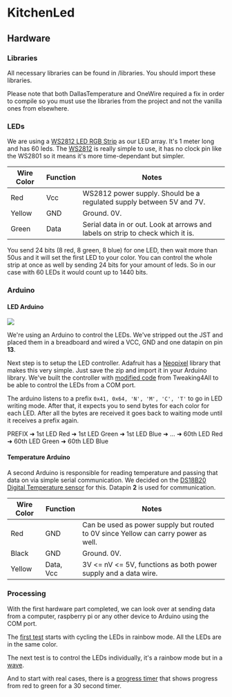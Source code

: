 # KitchenLed

## Hardware

### Libraries

All necessary libraries can be found in /libraries. You should import these libraries. 

Please note that both DallasTemperature and OneWire required a fix in order to compile so you must use the libraries from the project and not the vanilla ones from elsewhere.

### LEDs

We are using a [WS2812 LED RGB Strip](https://www.sparkfun.com/products/12025) as our LED array. It's 1 meter long and has 60 leds. The [WS2812](http://i.il.ly/kitchenled/WS2812.pdf) is really simple to use, it has no clock pin like the WS2801 so it means it's more time-dependant but simpler.

Wire Color | Function | Notes
---------- | -------- | -----
Red        | Vcc      | WS2812 power supply. Should be a regulated supply between 5V and 7V.
Yellow     | GND      | Ground. 0V.
Green      | Data     | Serial data in or out. Look at arrows and labels on strip to check which it is.

You send 24 bits (8 red, 8 green, 8 blue) for one LED, then wait more than 50us and it will set the first LED to your color. You can control the whole strip at once as well by sending 24 bits for your amount of leds. So in our case with 60 LEDs it would count up to 1440 bits.

### Arduino

#### LED Arduino

![](http://i.il.ly/kitchenled/arduino.jpg)

We're using an Arduino to control the LEDs. We've stripped out the JST and placed them in a breadboard and wired a VCC, GND and one datapin on pin **13**.

Next step is to setup the LED controller. Adafruit has a [Neopixel](https://github.com/adafruit/Adafruit_NeoPixel) library that makes this very simple. Just save the zip and import it in your Arduino library. We've built the controller with [modified code](https://github.com/Illyism/KitchenLed/blob/master/led/led.ino) from Tweaking4All to be able to control the LEDs from a COM port.

The arduino listens to a prefix `0x41, 0x64, 'N', 'M', 'C', 'T'` to go in LED writing mode. After that, it expects you to send bytes for each color for each LED. After all the bytes are received it goes back to waiting mode until it receives a prefix again.

PREFIX ➜ 1st LED Red ➜ 1st LED Green ➜ 1st LED Blue ➜ ... ➜ 60th LED Red ➜ 60th LED Green ➜ 60th LED Blue

#### Temperature Arduino

A second Arduino is responsible for reading temperature and passing that data on via simple serial communication. We decided on the [DS18B20 Digital Temperature sensor](https://iprototype.nl/products/components/sensors/waterproof-DS18B20-digital-temp-sensor) for this. Datapin **2** is used for communication.

Wire Color | Function  | Notes
---------- | --------  | -----
Red        | GND       | Can be used as power supply but routed to 0V since Yellow can carry power as well.
Black      | GND       | Ground. 0V.
Yellow     | Data, Vcc | 3V <= nV <= 5V, functions as both power supply and a data wire.

### Processing

With the first hardware part completed, we can look over at sending data from a computer, raspberry pi or any other device to Arduino using the COM port.

The [first test](https://github.com/Illyism/KitchenLed/blob/master/test/rainbow/rainbow.pde) starts with cycling the LEDs in rainbow mode. All the LEDs are in the same color.

The next test is to control the LEDs individually, it's a rainbow mode but in a [wave](https://github.com/Illyism/KitchenLed/blob/master/test/wave/wave.pde).

And to start with real cases, there is a [progress timer](https://github.com/Illyism/KitchenLed/blob/master/test/progress/progress.pde) that shows progress from red to green for a 30 second timer.
